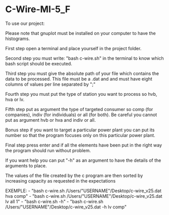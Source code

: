 # C-Wire-MI-5_F

To use our project:

Please note that gnuplot must be installed on your computer to have the histograms.

First step open a terminal and place yourself in the project folder.

Second step you must write: "bash c-wire.sh" in the terminal to know which bash script should be executed.

Third step you must give the absolute path of your file which contains the data to be processed. This file must be a .dat and and must have eight columns of values ​​per line separated by ";"

Fourth step you must put the type of station you want to process so hvb, hva or lv.

Fifth step put as argument the type of targeted consumer so comp (for companies), indiv (for individuals) or all (for both). Be careful you cannot put as argument hvb or hva and indiv or all.

Bonus step if you want to target a particular power plant you can put its number so that the program focuses only on this particular power plant.

Final step press enter and if all the elements have been put in the right way the program should run without problem.

If you want help you can put "-h" as an argument to have the details of the arguments to place.

The values ​​of the file created by the c program are then sorted by increasing capacity as requested in the expectations

EXEMPLE: - "bash c-wire.sh /Users/"USERNAME"/Desktop/c-wire_v25.dat hva comp"
        - "bash c-wire.sh /Users/"USERNAME"/Desktop/c-wire_v25.dat lv all 1"
        - "bash c-wire.sh -h"
        - "bash c-wire.sh /Users/"USERNAME"/Desktop/c-wire_v25.dat -h lv comp"